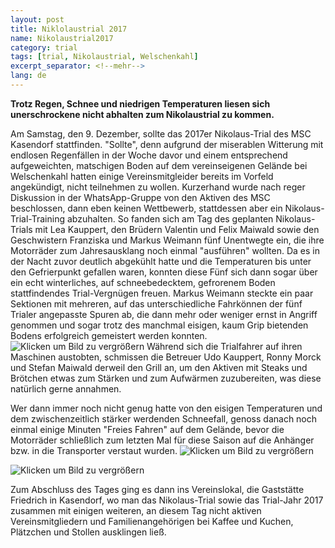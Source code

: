 ```yaml
---
layout: post
title: Niklolaustrial 2017
name: Nikolaustrial2017
category: trial
tags: [trial, Nikolaustrial, Welschenkahl]
excerpt_separator: <!--mehr-->
lang: de
---
```

**Trotz Regen, Schnee und niedrigen Temperaturen liesen sich unerschrockene nicht abhalten zum Nikolaustrial zu kommen.**
<!--mehr-->
Am Samstag, den 9.
Dezember, sollte das 2017er Nikolaus-Trial des MSC Kasendorf stattfinden.
"Sollte", denn aufgrund der miserablen Witterung mit endlosen
Regenfällen in der Woche davor und einem entsprechend aufgeweichten, matschigen
Boden auf dem vereinseigenen Gelände bei Welschenkahl hatten einige
Vereinsmitgleider bereits im Vorfeld angekündigt, nicht teilnehmen zu wollen.
Kurzerhand wurde nach reger Diskussion in der WhatsApp-Gruppe von den Aktiven
des MSC beschlossen, dann eben keinen Wettbewerb, stattdessen aber ein
Nikolaus-Trial-Training abzuhalten.
So fanden sich am Tag des geplanten Nikolaus-Trials mit Lea Kauppert, den
Brüdern Valentin und Felix Maiwald sowie den Geschwistern Franziska und Markus
Weimann fünf Unentwegte ein, die ihre Motorräder zum Jahresausklang noch einmal
"ausführen" wollten. Da es in der Nacht zuvor deutlich abgekühlt
hatte und die Temperaturen bis unter den Gefrierpunkt gefallen waren, konnten
diese Fünf sich dann sogar über ein echt winterliches, auf schneebedecktem,
gefrorenem Boden stattfindendes Trial-Vergnügen freuen. Markus Weimann steckte
ein paar Sektionen mit mehreren, auf das unterschiedliche Fahrkönnen der fünf
Trialer angepasste Spuren ab, die dann mehr oder weniger ernst in Angriff
genommen und sogar trotz des manchmal eisigen, kaum Grip bietenden Bodens
erfolgreich gemeistert werden konnten.
![Klicken um Bild zu vergrößern](/download/20171209_Nikolaus01.jpg)
Während sich die Trialfahrer auf ihren Maschinen austobten, schmissen die Betreuer Udo
Kauppert, Ronny Morck und Stefan Maiwald derweil den Grill an, um den Aktiven
mit Steaks und Brötchen etwas zum Stärken und zum Aufwärmen zuzubereiten, was
diese natürlich gerne annahmen.

Wer dann immer noch nicht genug hatte von den eisigen Temperaturen und dem
zwischenzeitlich stärker werdenden Schneefall, genoss danach noch einmal einige
Minuten "Freies Fahren" auf dem Gelände, bevor die Motorräder
schließlich zum letzten Mal für diese Saison auf die Anhänger bzw. in die
Transporter verstaut wurden.
![Klicken um Bild zu vergrößern](/download/20171209_Nikolaus02.jpg)

![Klicken um Bild zu vergrößern](/download/20171209_Nikolaus03.jpg)

Zum Abschluss des Tages ging es dann ins Vereinslokal, die Gaststätte Friedrich in Kasendorf, wo man
das Nikolaus-Trial sowie das Trial-Jahr 2017 zusammen mit einigen weiteren, an
diesem Tag nicht aktiven Vereinsmitgliedern und Familienangehörigen bei Kaffee
und Kuchen, Plätzchen und Stollen ausklingen ließ.
